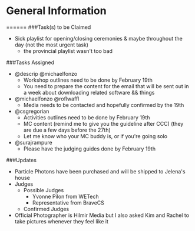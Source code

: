 # General Information
======
###Task(s) to be Claimed
+ Sick playlist for opening/closing ceremonies & maybe throughout the day (not the most urgent task)
    + the provincial playlist wasn't too bad 

###Tasks Assigned
+ @descrip @michaelfonzo 
    + Workshop outlines need to be done by February 19th 
    + You need to prepare the content for the email that will be sent out in a week about downloading related software && things
+ @michaelfonzo @roflwaffl
    + Media needs to be contacted and hopefully confirmed by the 19th
+ @csgregorian
    + Activities outlines need to be done by February 19th
    + MC content (remind me to give you the guideline after CCC) (they are due a few days before the 27th)
    + Let me know who your MC buddy is, or if you're going solo
+ @surajrampure
    + Please have the judging guides done by February 19th
  

###Updates
+ Particle Photons have been purchased and will be shipped to Jelena's house
+ Judges 
    + Possible Judges
      + Yvonne Pilon from WETech
      + Representative from BraveCS
    + Confirmed Judges
+ Official Photographer is Hilmir Media but I also asked Kim and Rachel to take pictures whenever they feel like it
